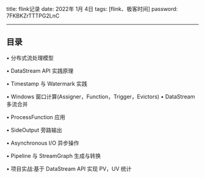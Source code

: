 title:  flink记录
date:  2022年 1月 4日
tags: [flink、极客时间]
password: 7FKBKZrTTTPG2LnC

---
 <!--more-->

 ## 目录

• 分布式流处理模型

• DataStream API 实践原理

• Timestamp 与 Watermark 实践

• Windows 窗口计算(Assigner，Function，Trigger，Evictors) • DataStream 多流合并

• ProcessFunction 应用

• SideOutput 旁路输出

• Asynchronous I/O 异步操作

• Pipeline 与 StreamGraph 生成与转换

• 项目实战:基于 DataStream API 实现 PV，UV 统计


